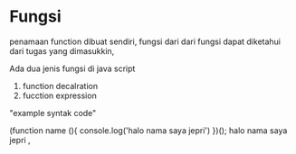 # Fungsi 
penamaan function dibuat sendiri, 
fungsi dari dari fungsi dapat diketahui dari tugas yang dimasukkin, 

Ada dua jenis fungsi di java script 
1. function decalration
2. fucction expression
 
"example syntak code"

(function name (){
	console.log('halo nama saya jepri')
})();
halo nama saya jepri ,